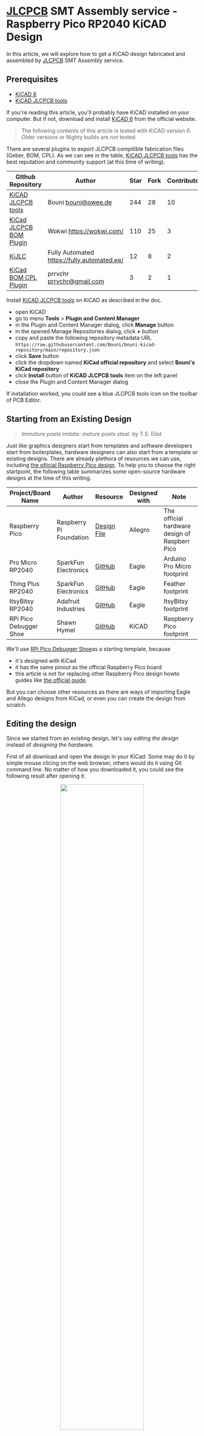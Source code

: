 # [JLCPCB][1] SMT Assembly service - Raspberry Pico RP2040 KiCAD Design

In this article, we will explore how to get a KiCAD design fabricated and assembled by [JLCPCB][1] SMT Assembly service.


## Prerequisites

* [KiCAD 6][3]
* [KiCAD JLCPCB tools][4]

If you're reading this article, you'll probably have KiCAD installed on your computer.
But if not, download and install [KiCAD 6][3] from the official website.

> The following contents of this article is tested with KiCAD version 6. Older versions or Nighty builds are not tested.

There are several plugins to export JLCPCB compitible fabrication files (Geber, BOM, CPL).
As we can see in the table, [KiCAD JLCPCB tools][4] has the best reputation and community support (at this time of writing).

GIthub Repository | Author | Star | Fork | Contributors | Last Updated
------------------|--------|------|------|--------------|-------------
[KiCAD JLCPCB tools](https://github.com/Bouni/kicad-jlcpcb-tools) | Bouni bouni@owee.de | 244 | 28 | 10 | Feb 2022
[KiCad JLCPCB BOM Plugin](https://github.com/wokwi/kicad-jlcpcb-bom-plugin) | Wokwi <https://wokwi.com/> | 110 | 25 | 3 | 2021
[KiJLC](https://github.com/fullyautomated/KiJLC) | Fully Automated <https://fully.automated.ee/> | 12 | 8 | 2 | 2021
[KiCad BOM CPL Plugin](https://github.com/prrvchr/KiCad-BOM-CPL-Plugin) | prrvchr prrvchr@gmail.com | 3 | 2 | 1 | 2020

Install [KiCAD JLCPCB tools][4] on KiCAD as described in the doc.
* open KiCAD
* go to menu **Tools** > **Plugin and Content Manager**
* in the Plugin and Content Manager dialog, click **Manage** button
* in the opened Manage Repositories dialog, click **+** button
* copy and paste the following repository metadata URL `https://raw.githubusercontent.com/Bouni/bouni-kicad-repository/main/repository.json`
* click **Save** button
* click the dropdown named **KiCad official repository** and select **Bouni's KiCad repository**
* click **Install** button of **KiCAD JLCPCB tools** item on the left panel
* close the Plugin and Content Manager dialog

If installation worked, you could see a blue JLCPCB tools icon on the toolbar of PCB Editor.


## Starting from an Existing Design

> _Immature poets imitate: mature poets steal._ by T.S. Eliot

Just like graphics designers start from templates and software developers start from boilerplates, hardware designers can also start from a template or existing designs.
There are already plethora of resources we can use, including [the ofiicial Raspberry Pico design][5].
To help you to choose the right startpoint, the following table summarizes some open-source hardware designs at the time of this writing.

Project/Board Name | Author | Resource | Designed with| Note
-------------------|--------|------------|--------------|-----
Raspberry Pico | Raspberry Pi Foundation | [Design File][5] | Allegro | The official hardware design of Raspberr Pico
Pro Micro RP2040 | SparkFun Electronics | [GitHub][6] | Eagle | Arduino Pro Micro footprint
Thing Plus RP2040 | SparkFun Electronics | [GitHub][7] | Eagle | Feather footprint
ItsyBitsy RP2040 | Adafruit Industries | [GitHub][8] | Eagle | ItsyBitsy footprint
RPi Pico Debugger Shoe | Shawn Hymel | [GitHub][9] | KiCAD | Raspberry Pico footprint

We'll use [RPi Pico Debugger Shoe][2]as a starting template, because
* it's designed with KiCad
* it has the same pinout as the official Raspberry Pico board
* this article is not for replacing other Raspberry Pico design howto guides like [the official guide][10].

But you can choose other resources as there are ways of importing Eagle and Allego designs from KiCad, or even you can create the design from scratch.


## Editing the design

Since we started from an existing design, let's say _editing the design_ instead of _designing the hardware_.

First of all download and open the design in your KiCad.
Some may do it by simple mouse clicing on the web browser, others would do it using Git command line.
No matter of how you downloaded it, you could see the following result after opening it.

<center>
<img src="./images/kicad-project-opened.png" style="width: 66%" />
<img src="./images/kicad-3d-view.png" style="width: 66%" />
</center>

You could change whatever in the design as your need.
But before publishing and using it in production, be sure to check about the license of the original project.

We will assume that you changed something and ready to go for prototyping with the [JLCPCB][1] SMT Assmebly service.


## Generating the Files for JLCPCB

Unlike some other PCBA manufacturers where the BOM, Geber, CPL files are treated manually by the sales and engineering employees, [JLCPCB][1] offers the online form to upload the files to get PCBA ordering done.
[JLCPCB][1] was one of the early suppliers that supported online ordering on website.
An online PCBA ordering has pros and cons.
* Pros
  - transparent pricing, no hidden costs
  - 24/7 instant ordering
  - progress checking
* Cons
  - the files must be in the correct format

The Geber and CPL files are generated by the EDA software and hardly edited manually.
The problem comes from the BOM list file.
* Often the BOM file is edited manually after generating to meet the stock status of part suppliers. This can cause the BOM file format broken.
* JLCPCB SMT Assembly requires to select parts from [JLCPCB SMT Parts Library][11]. It has global sourcing feature in [part manager][11], it takes some lead time for the parts sourced from global suppliers to be ready for assembly.

To make this easier, we installed [KiCAD JLCPCB tools][4] already in the beginning.
We can start using this handy tool now.

<center>
<img src="./images/kicad-launch-jlcplugin.png" style="width: 66%" />
</center>

On the opened popup window named __JLCPCB Tools__, you would see the BOM table with empty LCLC column.
As you might know if you have some experience in JLCPCB ordering, [JLCPCB parts library][11] is linked to the [LCSC][13] parts.

You need to choose part (one or multiple) in the list then click __Select part__ button on the right sidebar.
For example, we'll choose RP2040 in the list.

<center>
<img src="./images/kicad-empty-lcsc.png" style="width: 66%" />
<img src="./images/kicad-searching-rp2040.png" style="width: 66%" />
<img src="./images/kicad-bom-filled.png" style="width: 66%" />
<img src="./images/kicad-bom-all-filled.png" style="width: 66%" />
</center>

After repeating these steps for all the parts you want to assemble, you could get the BOM list is filled with the right information.
We can assure that our BOM is the most updated and has no shortage issue because we checked JLCPCB's stock status in live while filling in the BOM list.

---

[1]: https://jlcpcb.com/HOT "JLCPCB Official Website"
[2]: https://github.com/ShawnHymel/rpi-pico-debugger-shoe "RPi Pico Debugger Shoe by Shawn Hymel"
[3]: https://www.kicad.org/download/ "KiCAD Official Download Page"
[4]: https://github.com/Bouni/kicad-jlcpcb-tools "KiCAD JLCPCB Tools plugin by Bouni"
[5]: https://datasheets.raspberrypi.com/pico/RPi-Pico-R3-PUBLIC-20200119.zip "Raspberry Pico Design File"
[6]: https://github.com/sparkfun/SparkFun_Pro_Micro-RP2040 "SparkFun Pro Micro RP2040"
[7]: https://github.com/sparkfun/SparkFun_Thing_Plus-RP2040 "SparkFun Thing Plus RP2040"
[8]: https://github.com/adafruit/Adafruit-ItsyBitsy-RP2040-PCB "Adafruit ItsyBitsy RP2040 PCB"
[9]: https://github.com/ShawnHymel/rpi-pico-debugger-shoe "RPi Pico Debugger Shoe"
[10]: https://datasheets.raspberrypi.com/rp2040/hardware-design-with-rp2040.pdf "Hardware design with RP2040"
[11]: https://jlcpcb.com/parts/HOT "JLCPCB SMT Parts Library"
[12]: https://smt.jlcpcb.com/HOT/smtPrivateLibrary?index=1
[13]: https://lcsc.com/
